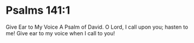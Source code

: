 # Psalms 141:1

Give Ear to My Voice A Psalm of David. O Lord, I call upon you; hasten to me! Give ear to my voice when I call to you!
